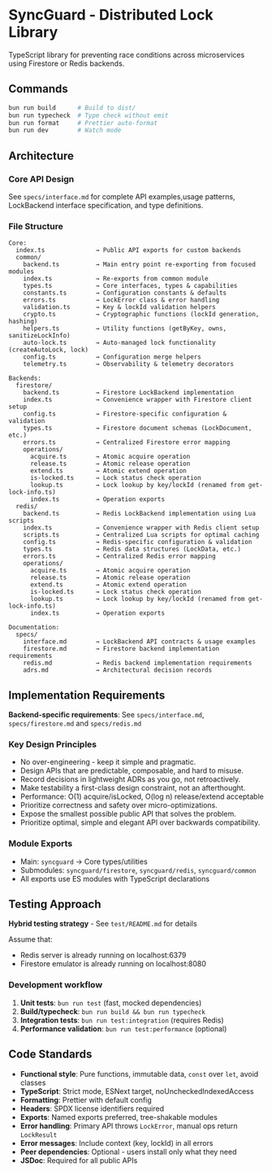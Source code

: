 # SyncGuard - Distributed Lock Library

TypeScript library for preventing race conditions across microservices using Firestore or Redis backends.

## Commands

```bash
bun run build      # Build to dist/
bun run typecheck  # Type check without emit
bun run format     # Prettier auto-format
bun run dev        # Watch mode
```

## Architecture

### Core API Design

See `specs/interface.md` for complete API examples,usage patterns, LockBackend interface specification, and type definitions.

### File Structure

```text
Core:
  index.ts              → Public API exports for custom backends
  common/
    backend.ts          → Main entry point re-exporting from focused modules
    index.ts            → Re-exports from common module
    types.ts            → Core interfaces, types & capabilities
    constants.ts        → Configuration constants & defaults
    errors.ts           → LockError class & error handling
    validation.ts       → Key & lockId validation helpers
    crypto.ts           → Cryptographic functions (lockId generation, hashing)
    helpers.ts          → Utility functions (getByKey, owns, sanitizeLockInfo)
    auto-lock.ts        → Auto-managed lock functionality (createAutoLock, lock)
    config.ts           → Configuration merge helpers
    telemetry.ts        → Observability & telemetry decorators

Backends:
  firestore/
    backend.ts          → Firestore LockBackend implementation
    index.ts            → Convenience wrapper with Firestore client setup
    config.ts           → Firestore-specific configuration & validation
    types.ts            → Firestore document schemas (LockDocument, etc.)
    errors.ts           → Centralized Firestore error mapping
    operations/
      acquire.ts        → Atomic acquire operation
      release.ts        → Atomic release operation
      extend.ts         → Atomic extend operation
      is-locked.ts      → Lock status check operation
      lookup.ts         → Lock lookup by key/lockId (renamed from get-lock-info.ts)
      index.ts          → Operation exports
  redis/
    backend.ts          → Redis LockBackend implementation using Lua scripts
    index.ts            → Convenience wrapper with Redis client setup
    scripts.ts          → Centralized Lua scripts for optimal caching
    config.ts           → Redis-specific configuration & validation
    types.ts            → Redis data structures (LockData, etc.)
    errors.ts           → Centralized Redis error mapping
    operations/
      acquire.ts        → Atomic acquire operation
      release.ts        → Atomic release operation
      extend.ts         → Atomic extend operation
      is-locked.ts      → Lock status check operation
      lookup.ts         → Lock lookup by key/lockId (renamed from get-lock-info.ts)
      index.ts          → Operation exports

Documentation:
  specs/
    interface.md        → LockBackend API contracts & usage examples
    firestore.md        → Firestore backend implementation requirements
    redis.md            → Redis backend implementation requirements
    adrs.md             → Architectural decision records
```

## Implementation Requirements

**Backend-specific requirements**: See `specs/interface.md`, `specs/firestore.md` and `specs/redis.md`

### Key Design Principles

- No over-engineering - keep it simple and pragmatic.
- Design APIs that are predictable, composable, and hard to misuse.
- Record decisions in lightweight ADRs as you go, not retroactively.
- Make testability a first-class design constraint, not an afterthought.
- Performance: O(1) acquire/isLocked, O(log n) release/extend acceptable
- Prioritize correctness and safety over micro-optimizations.
- Expose the smallest possible public API that solves the problem.
- Prioritize optimal, simple and elegant API over backwards compatibility.

### Module Exports

- Main: `syncguard` → Core types/utilities
- Submodules: `syncguard/firestore`, `syncguard/redis`, `syncguard/common`
- All exports use ES modules with TypeScript declarations

## Testing Approach

**Hybrid testing strategy** - See `test/README.md` for details

Assume that:

- Redis server is already running on localhost:6379
- Firestore emulator is already running on localhost:8080

### Development workflow

1. **Unit tests**: `bun run test` (fast, mocked dependencies)
2. **Build/typecheck**: `bun run build && bun run typecheck`
3. **Integration tests**: `bun run test:integration` (requires Redis)
4. **Performance validation**: `bun run test:performance` (optional)

## Code Standards

- **Functional style**: Pure functions, immutable data, `const` over `let`, avoid classes
- **TypeScript**: Strict mode, ESNext target, noUncheckedIndexedAccess
- **Formatting**: Prettier with default config
- **Headers**: SPDX license identifiers required
- **Exports**: Named exports preferred, tree-shakable modules
- **Error handling**: Primary API throws `LockError`, manual ops return `LockResult`
- **Error messages**: Include context (key, lockId) in all errors
- **Peer dependencies**: Optional - users install only what they need
- **JSDoc**: Required for all public APIs
